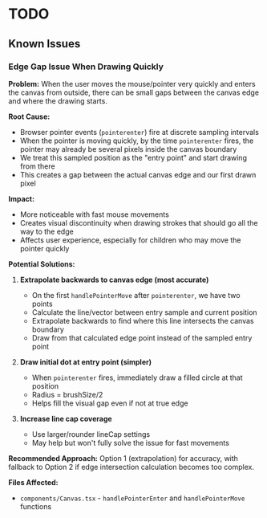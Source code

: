 # TODO

## Known Issues

### Edge Gap Issue When Drawing Quickly

**Problem:**
When the user moves the mouse/pointer very quickly and enters the canvas from outside, there can be small gaps between the canvas edge and where the drawing starts.

**Root Cause:**
- Browser pointer events (`pointerenter`) fire at discrete sampling intervals
- When the pointer is moving quickly, by the time `pointerenter` fires, the pointer may already be several pixels inside the canvas boundary
- We treat this sampled position as the "entry point" and start drawing from there
- This creates a gap between the actual canvas edge and our first drawn pixel

**Impact:**
- More noticeable with fast mouse movements
- Creates visual discontinuity when drawing strokes that should go all the way to the edge
- Affects user experience, especially for children who may move the pointer quickly

**Potential Solutions:**

1. **Extrapolate backwards to canvas edge (most accurate)**
   - On the first `handlePointerMove` after `pointerenter`, we have two points
   - Calculate the line/vector between entry sample and current position
   - Extrapolate backwards to find where this line intersects the canvas boundary
   - Draw from that calculated edge point instead of the sampled entry point

2. **Draw initial dot at entry point (simpler)**
   - When `pointerenter` fires, immediately draw a filled circle at that position
   - Radius = brushSize/2
   - Helps fill the visual gap even if not at true edge

3. **Increase line cap coverage**
   - Use larger/rounder lineCap settings
   - May help but won't fully solve the issue for fast movements

**Recommended Approach:**
Option 1 (extrapolation) for accuracy, with fallback to Option 2 if edge intersection calculation becomes too complex.

**Files Affected:**
- `components/Canvas.tsx` - `handlePointerEnter` and `handlePointerMove` functions
